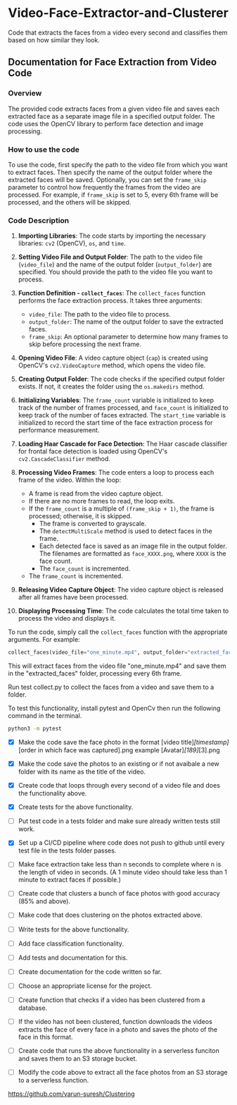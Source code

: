 # Video-Face-Extractor-and-Clusterer

Code that extracts the faces from a video every second and classifies them based on how similar they look.

## Documentation for Face Extraction from Video Code

### Overview

The provided code extracts faces from a given video file and saves each extracted face as a separate image file in a specified output folder. The code uses the OpenCV library to perform face detection and image processing.

### How to use the code

To use the code, first specify the path to the video file from which you want to extract faces. Then specify the name of the output folder where the extracted faces will be saved. Optionally, you can set the `frame_skip` parameter to control how frequently the frames from the video are processed. For example, if `frame_skip` is set to 5, every 6th frame will be processed, and the others will be skipped.

### Code Description

1. **Importing Libraries**: The code starts by importing the necessary libraries: `cv2` (OpenCV), `os`, and `time`.

2. **Setting Video File and Output Folder**: The path to the video file (`video_file`) and the name of the output folder (`output_folder`) are specified. You should provide the path to the video file you want to process.

3. **Function Definition - `collect_faces`**: The `collect_faces` function performs the face extraction process. It takes three arguments:
   - `video_file`: The path to the video file to process.
   - `output_folder`: The name of the output folder to save the extracted faces.
   - `frame_skip`: An optional parameter to determine how many frames to skip before processing the next frame.

4. **Opening Video File**: A video capture object (`cap`) is created using OpenCV's `cv2.VideoCapture` method, which opens the video file.

5. **Creating Output Folder**: The code checks if the specified output folder exists. If not, it creates the folder using the `os.makedirs` method.

6. **Initializing Variables**: The `frame_count` variable is initialized to keep track of the number of frames processed, and `face_count` is initialized to keep track of the number of faces extracted. The `start_time` variable is initialized to record the start time of the face extraction process for performance measurement.

7. **Loading Haar Cascade for Face Detection**: The Haar cascade classifier for frontal face detection is loaded using OpenCV's `cv2.CascadeClassifier` method.

8. **Processing Video Frames**: The code enters a loop to process each frame of the video. Within the loop:
   - A frame is read from the video capture object.
   - If there are no more frames to read, the loop exits.
   - If the `frame_count` is a multiple of `(frame_skip + 1)`, the frame is processed; otherwise, it is skipped.
     - The frame is converted to grayscale.
     - The `detectMultiScale` method is used to detect faces in the frame.
     - Each detected face is saved as an image file in the output folder. The filenames are formatted as `face_XXXX.png`, where `XXXX` is the face count.
     - The `face_count` is incremented.
   - The `frame_count` is incremented.

9. **Releasing Video Capture Object**: The video capture object is released after all frames have been processed.

10. **Displaying Processing Time**: The code calculates the total time taken to process the video and displays it.

To run the code, simply call the `collect_faces` function with the appropriate arguments. For example:

```python
collect_faces(video_file="one_minute.mp4", output_folder="extracted_faces", frame_skip=5)
```

This will extract faces from the video file "one_minute.mp4" and save them in the "extracted_faces" folder, processing every 6th frame.






Run test collect.py to collect the faces from a video and save them to a folder.

To test this functionality, install pytest and OpenCv then run the following command in the terminal.

```bash
python3 -m pytest
```

- [x] Make the code save the face photo in the format [video title]_[timestamp]_[order in which face was captured].png example [Avatar]_[189]_[3].png
- [x] Make the code save the photos to an existing or if not avaibale a new folder with its name as the title of the video.
- [x] Create code that loops through every second of a video file and does the functionality above.
- [x] Create tests for the above functionality.

- [ ] Put test code in a tests folder and make sure already written tests still work.
- [x] Set up a CI/CD pipeline where code does not push to github until every test file in the tests folder passes.
- [ ] Make face extraction take less than n seconds to complete where n is the length of video in seconds. (A 1 minute video should take less than 1 minute to extract faces if possible.)

- [ ] Create code that clusters a bunch of face photos with good accuracy (85% and above).
- [ ] Make code that does clustering on the photos extracted above.
- [ ] Write tests for the above functionality.

- [ ] Add face classification functionality.
- [ ] Add tests and documentation for this.


- [ ] Create documentation for the code written so far.
- [ ] Choose an appropriate license for the project.

- [ ] Create function that checks if a video has been clustered from a database.
- [ ] If the video has not been clustered, function downloads the videos extracts the face of every face in a photo and saves the photo of the face in this format.

- [ ] Create code that runs the above functionality in a serverless funciton and saves them to an S3 storage bucket.
- [ ] Modify the code above to extract all the face photos from an S3 storage to a serverless function.

https://github.com/varun-suresh/Clustering
